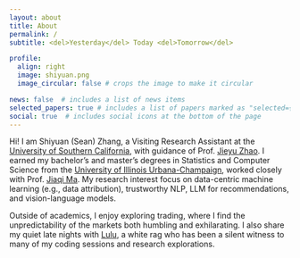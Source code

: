 ```yaml
---
layout: about
title: About
permalink: /
subtitle: <del>Yesterday</del> Today <del>Tomorrow</del>

profile:
  align: right
  image: shiyuan.png
  image_circular: false # crops the image to make it circular

news: false  # includes a list of news items
selected_papers: true # includes a list of papers marked as "selected={true}"
social: true  # includes social icons at the bottom of the page
---
```


Hi! I am Shiyuan (Sean) Zhang, a Visiting Research Assistant at the [University of Southern California](https://www.usc.edu/), with guidance of Prof. [Jieyu Zhao](https://jyzhao.net/). I earned my bachelor’s and master’s degrees in Statistics and Computer Science from the [University of Illinois Urbana-Champaign](https://illinois.edu/), worked closely with Prof. [Jiaqi Ma](https://jiaqima.github.io/). My research interest focus on data-centric machine learning (e.g., data attribution), trustworthy NLP, LLM for recommendations, and vision-language models.

Outside of academics, I enjoy exploring trading, where I find the unpredictability of the markets both humbling and exhilarating. I also share my quiet late nights with [Lulu](/assets/img/lulu.jpg), a white rag who has been a silent witness to many of my coding sessions and research explorations.





